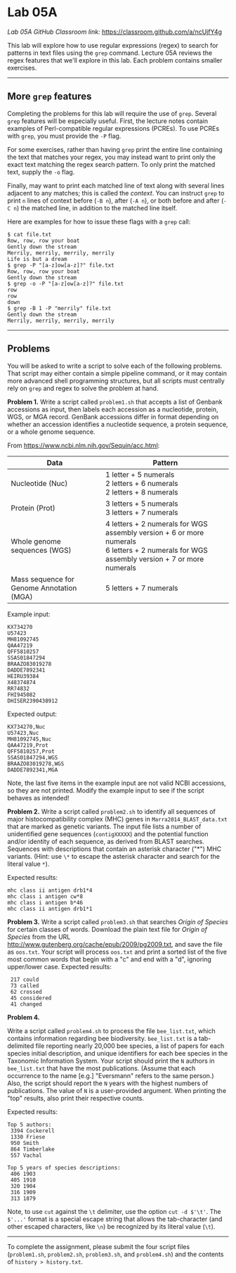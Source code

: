 # Lab 05A

*Lab 05A GitHub Classroom link:* https://classroom.github.com/a/ncUjfY4g

This lab will explore how to use regular expressions (regex) to search for patterns in text files using the `grep` command. Lecture 05A reviews the regex features that we'll explore in this lab. Each problem contains smaller exercises.

---

## More `grep` features

Completing the problems for this lab will require the use of `grep`. Several `grep` features will be especially useful. First, the lecture notes contain examples of Perl-compatible regular expressions (PCREs). To use PCREs with `grep`, you must provide the `-P` flag.

For some exercises, rather than having `grep` print the entire line containing the text that matches your regex, you may instead want to print only the exact text matching the regex search pattern. To only print the matched text, supply the `-o` flag.

Finally, may want to print each matched line of text along with several lines adjacent to any matches; this is called the *context*. You can instruct `grep` to print `n` lines of context before (`-B n`), after (`-A n`), or both before and after (`-C n`) the matched line, in addition to the matched line itself.

Here are examples for how to issue these flags with a `grep` call: 

```console
$ cat file.txt
Row, row, row your boat
Gently down the stream
Merrily, merrily, merrily, merrily
Life is but a dream
$ grep -P "[a-z]ow[a-z]?" file.txt
Row, row, row your boat
Gently down the stream
$ grep -o -P "[a-z]ow[a-z]?" file.txt
row
row
down
$ grep -B 1 -P "merrily" file.txt
Gently down the stream
Merrily, merrily, merrily, merrily
```

---

## Problems

You will be asked to write a script to solve each of the following problems. That script may either contain a simple pipeline command, or it may contain more advanced shell programming structures, but all scripts must centrally rely on `grep` and regex to solve the problem at hand.

**Problem 1.** Write a script called `problem1.sh` that accepts a list of Genbank accessions as input, then labels each accession as a nucleotide, protein, WGS, or MGA record. GenBank accessions differ in format depending on whether an accession identifies a nucleotide sequence, a protein sequence, or a whole genome sequence.

From https://www.ncbi.nlm.nih.gov/Sequin/acc.html:

| Data | Pattern |
|---|---|
| Nucleotide (Nuc) |	1 letter + 5 numerals<br>2 letters + 6 numerals<br>2 letters + 8 numerals |
| Protein (Prot) |	3 letters + 5 numerals<br>3 letters + 7 numerals |
| Whole genome sequences (WGS) |	4 letters + 2 numerals for WGS assembly version + 6 or more numerals<br>6 letters + 2 numerals for WGS assembly version + 7 or more numerals |
| Mass sequence for Genome Annotation (MGA) | 	5 letters + 7 numerals |

Example input:
```
KX734270
U57423
MH81092745
QAA47219
QFF5810257
SSAS01847294
BRAAZO83019278
DADDE7892341
HEIRU39384
X48374874
RR74832
FHI945082
DHISER2390438912
```

Expected output:
```
KX734270,Nuc
U57423,Nuc
MH81092745,Nuc
QAA47219,Prot
QFF5810257,Prot
SSAS01847294,WGS
BRAAZO83019278,WGS
DADDE7892341,MGA
```

Note, the last five items in the example input are not valid NCBI accessions, so they are not printed. Modify the example input to see if the script behaves as intended!

**Problem 2.** Write a script called `problem2.sh` to identify all sequences of major histocompatibility complex (MHC) genes in `Marra2014_BLAST_data.txt` that are marked as genetic variants. The input file lists a number of unidentified gene sequences (`contigXXXXX`) and the potential function and/or identity of each sequence, as derived from BLAST searches. Sequences with descriptions that contain an asterisk character ("\*") MHC variants. (Hint: use `\*` to escape the asterisk character and search for the literal value `*`).

Expected results:
```
mhc class ii antigen drb1*4
mhc class i antigen cw*8
mhc class i antigen b*46
mhc class ii antigen drb1*1
```

**Problem 3.** Write a script called `problem3.sh` that searches *Origin of Species* for certain classes of words. Download the plain text file for *Origin of Species* from the URL http://www.gutenberg.org/cache/epub/2009/pg2009.txt, and save the file as `oos.txt`. Your script will process `oos.txt` and print a sorted list of the five most common words that begin with a "c" and end with a "d", ignoring upper/lower case.
Expected results:
```
 217 could
 73 called
 62 crossed
 45 considered
 41 changed
```
 
**Problem 4.**

Write a script called `problem4.sh` to process the file `bee_list.txt`, which contains information regarding bee biodiversity. `bee_list.txt` is a tab-delimited file reporting nearly 20,000 bee species, a list of papers for each species initial description, and unique identifiers for each bee species in the Taxonomic Information System. Your script should print the `N` authors in `bee_list.txt` that have the most publications. (Assume that each occurrence to the name [e.g.] "Eversmann" refers to the same person.) Also, the script should report the `N` years with the highest numbers of publications. The value of `N` is a user-provided argument. When printing the "top" results, also print their respective counts.

Expected results:
```
Top 5 authors:
 3394 Cockerell
 1330 Friese
 950 Smith
 864 Timberlake
 557 Vachal

Top 5 years of species descriptions:
 406 1903
 405 1910
 320 1904
 316 1909
 313 1879
```

Note, to use `cut` against the `\t` delimiter, use the option `cut -d $'\t'`. The `$'...'` format is a special escape string that allows the tab-character (and other escaped characters, like `\n`) be recognized by its literal value (`\t`).

---

To complete the assignment, please submit the four script files (`problem1.sh`, `problem2.sh`, `problem3.sh`, and `problem4.sh`) and the contents of `history > history.txt`.
